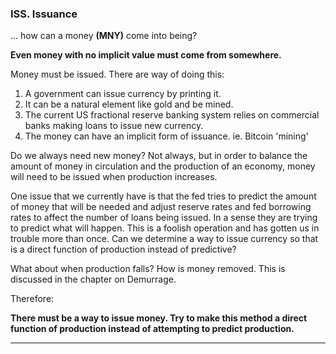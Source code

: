 
### ISS. Issuance

... how can a money **(MNY)** come into being?

**Even money with no implicit value must come from somewhere.**

Money must be issued.  There are way of doing this:

1. A government can issue currency by printing it.
2. It can be a natural element like gold and be mined.
3. The current US fractional reserve banking system relies on commercial banks making loans to issue new currency.
4. The money can have an implicit form of issuance. ie. Bitcoin 'mining'

Do we always need new money?  Not always, but in order to balance the amount of money in circulation and the production of an economy, money will need to be issued when production increases.

One issue that we currently have is that the fed tries to predict the amount of money that will be needed and adjust reserve rates and fed borrowing rates to affect the number of loans being issued.  In a sense they are trying to predict what will happen.  This is a foolish operation and has gotten us in trouble more than once.  Can we determine a way to issue currency so that is a direct function of production instead of predictive?

What about when production falls?  How is money removed.  This is discussed in the chapter on Demurrage.


Therefore:

**There must be a way to issue money. Try to make this method a direct function of production instead of attempting to predict production.**

----------








